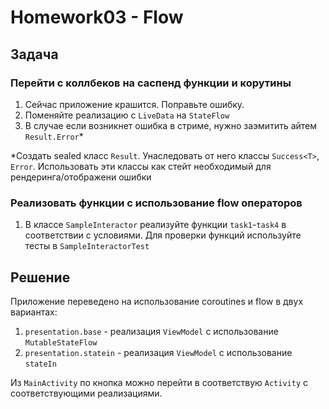 # Homework03 - Flow

## Задача

### Перейти с коллбеков на саспенд функции и корутины

1. Сейчас приложение крашится. Поправьте ошибку.
2. Поменяйте реализацию с `LiveData` на `StateFlow`
3. В случае если возникнет ошибка в стриме, нужно заэмитить айтем `Result.Error`*

*Создать sealed класс `Result`. Унаследовать от него классы `Success<T>`, `Error`. Использовать эти классы как стейт необходимый для рендеринга/отображени ошибки

### Реализовать функции с использование flow операторов

1. В классе `SampleInteractor` реализуйте функции `task1`-`task4` в соответствии с условиями. Для проверки функций используйте тесты в `SampleInteractorTest`

## Решение

Приложение переведено на использование coroutines и flow в двух вариантах:

1. ```presentation.base``` - реализация ```ViewModel``` с использование ```MutableStateFlow```
2. ```presentation.statein``` - реализация ```ViewModel``` с использование ```stateIn```

Из ```MainActivity``` по кнопка можно перейти в соответствую ```Activity``` с соответствующими реализациями.


